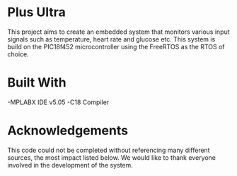 # Plus Ultra
This project aims to create an embedded system that monitors various input signals such as temperature, heart rate and glucose etc.
This system is build on the PIC18f452 microcontroller using the FreeRTOS as the RTOS of choice.
# Built With
-MPLABX IDE v5.05
-C18 Compiler

# Acknowledgements
This code could not be completed without referencing many different sources, the most impact listed below.
We would like to thank everyone involved in the development of the system.
